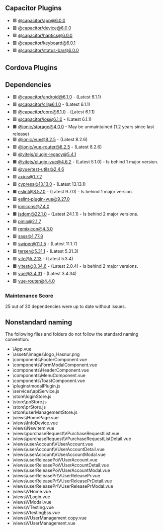 ## Capacitor Plugins

- 🟩 [@capacitor/app@6.0.0](https://github.com/ionic-team/capacitor-plugins.git)
- 🟩 [@capacitor/device@6.0.0](https://github.com/ionic-team/capacitor-plugins.git)
- 🟩 [@capacitor/haptics@6.0.0](https://github.com/ionic-team/capacitor-plugins.git)
- 🟩 [@capacitor/keyboard@6.0.1](https://github.com/ionic-team/capacitor-plugins.git)
- 🟩 [@capacitor/status-bar@6.0.0](https://github.com/ionic-team/capacitor-plugins.git)

## Cordova Plugins

## Dependencies

- 🟩 [@capacitor/android@6.1.0](https://github.com/ionic-team/capacitor.git) - (Latest 6.1.1)
- 🟩 [@capacitor/cli@6.1.0](https://github.com/ionic-team/capacitor.git) - (Latest 6.1.1)
- 🟩 [@capacitor/core@6.1.0](https://github.com/ionic-team/capacitor.git) - (Latest 6.1.1)
- 🟩 [@capacitor/ios@6.1.0](https://github.com/ionic-team/capacitor.git) - (Latest 6.1.1)
- 🟧 [@ionic/storage@4.0.0](https://github.com/ionic-team/ionic-storage.git) - May be unmaintained (1.2 years since last release)
- 🟩 [@ionic/vue@8.2.5](https://github.com/ionic-team/ionic-framework.git) - (Latest 8.2.6)
- 🟩 [@ionic/vue-router@8.2.5](https://github.com/ionic-team/ionic-framework.git) - (Latest 8.2.6)
- 🟩 [@vitejs/plugin-legacy@5.4.1](https://github.com/vitejs/vite.git)
- 🟧 [@vitejs/plugin-vue@4.6.2](https://github.com/vitejs/vite-plugin-vue.git) - (Latest 5.1.0) - Is behind 1 major version.
- 🟩 [@vue/test-utils@2.4.6](https://github.com/vuejs/test-utils.git)
- 🟩 [axios@1.7.2](https://github.com/axios/axios.git)
- 🟩 [cypress@13.13.0](https://github.com/cypress-io/cypress.git) - (Latest 13.13.1)
- 🟧 [eslint@8.57.0](https://github.com/eslint/eslint.git) - (Latest 9.7.0) - Is behind 1 major version.
- 🟩 [eslint-plugin-vue@9.27.0](https://github.com/vuejs/eslint-plugin-vue.git)
- 🟩 [ionicons@7.4.0](https://github.com/ionic-team/ionicons.git)
- 🟧 [jsdom@22.1.0](https://github.com/jsdom/jsdom.git) - (Latest 24.1.1) - Is behind 2 major versions.
- 🟩 [pinia@2.1.7](https://github.com/vuejs/pinia.git)
- 🟩 [remixicon@4.3.0](https://github.com/Remix-Design/remixicon.git)
- 🟩 [sass@1.77.8](https://github.com/sass/dart-sass.git)
- 🟩 [swiper@11.1.5](https://github.com/nolimits4web/Swiper.git) - (Latest 11.1.7)
- 🟩 [terser@5.31.1](https://github.com/terser/terser.git) - (Latest 5.31.3)
- 🟩 [vite@5.2.13](https://github.com/vitejs/vite.git) - (Latest 5.3.4)
- 🟧 [vitest@0.34.6](https://github.com/vitest-dev/vitest.git) - (Latest 2.0.4) - Is behind 2 major versions.
- 🟩 [vue@3.4.31](https://github.com/vuejs/core.git) - (Latest 3.4.34)
- 🟩 [vue-router@4.4.0](https://github.com/vuejs/router.git)

### Maintenance Score

25 out of 30 dependencies were up to date without issues.

## Nonstandard naming

The following files and folders do not follow the standard naming convention:

- \App.vue
- \assets\images\logo_Hasnur.png
- \components\FooterComponent.vue
- \components\FormModalComponent.vue
- \components\HeaderComponent.vue
- \components\MenuComponent.vue
- \components\ToastComponent.vue
- \plugins\modalPlugin.js
- \services\apiService.js
- \store\loginStore.js
- \store\poStore.js
- \store\prStore.js
- \store\userManagementStore.js
- \views\HomePage.vue
- \views\InfoDevice.vue
- \views\NewItem.vue
- \views\purchaseRequest\VPurchaseRequestList.vue
- \views\purchaseRequest\VPurchaseRequestListDetail.vue
- \views\userAccount\VUserAccount.vue
- \views\userAccount\VUserAccountDetail.vue
- \views\userAccount\VUserAccountModal.vue
- \views\userReleasePo\VUserAccount.vue
- \views\userReleasePo\VUserAccountDetail.vue
- \views\userReleasePo\VUserAccountModal.vue
- \views\userReleasePr\VUserReleasePr.vue
- \views\userReleasePr\VUserReleasePrDetail.vue
- \views\userReleasePr\VUserReleasePrModal.vue
- \views\VHome.vue
- \views\VLogin.vue
- \views\VModal.vue
- \views\VTesting.vue
- \views\VtestingEss.vue
- \views\VUserManagement copy.vue
- \views\VUserManagement.vue
